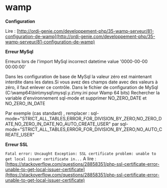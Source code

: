 # wamp

**Configuration**

Lire : [http://ordi-genie.com/developpement-php/35-wamp-serveur/81-configuration-de-wamp](http://ordi-genie.com/developpement-php/35-wamp-serveur/81-configuration-de-wamp)

**Erreur MySql**

Erreurs lors de l'import MySql incorrect datetime value '0000-00-00 00:00:00'

Dans les configuration de base de MySql la valeur zéro est maintenant interdite dans les dates.Si vous avez des champs date avec des valeurs à zéro, il faut enlever ce contrôle. Dans le fichier de configuration de MySql \(C:\wamp64\bin\mysql\mysql.y.z\my.ini pour Wamp 64 bits\) Rechercher la variable d'environnement sql-mode et supprimer NO\_ZERO\_DATE et NO\_ZERO\_IN\_DATE

Par exemple \(cas standard\) , remplacer : sql-mode="STRICT\_ALL\_TABLES,ERROR\_FOR\_DIVISION\_BY\_ZERO,NO\_ZERO\_DATE,NO\_ZERO\_IN\_DATE,NO\_AUTO\_CREATE\_USER" par sql-mode="STRICT\_ALL\_TABLES,ERROR\_FOR\_DIVISION\_BY\_ZERO,NO\_AUTO\_CREATE\_USER"

**Erreur SSL**

`Fatal error: Uncaught Exception: SSL certificate problem: unable to get local issuer certificate in...` A lire : [https://stackoverflow.com/questions/28858351/php-ssl-certificate-error-unable-to-get-local-issuer-certificate](https://stackoverflow.com/questions/28858351/php-ssl-certificate-error-unable-to-get-local-issuer-certificate)

